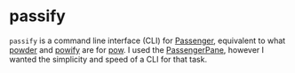 # passify
`passify` is a command line interface (CLI) for [Passenger](http://www.modrails.com/), equivalent to what [powder](https://github.com/Rodreegez/powder) and [powify](https://github.com/sethvargo/powify) are for [pow](http://pow.cx/). I used the [PassengerPane](https://github.com/Fingertips/passengerpane), however I wanted the simplicity and speed of a CLI for that task.
